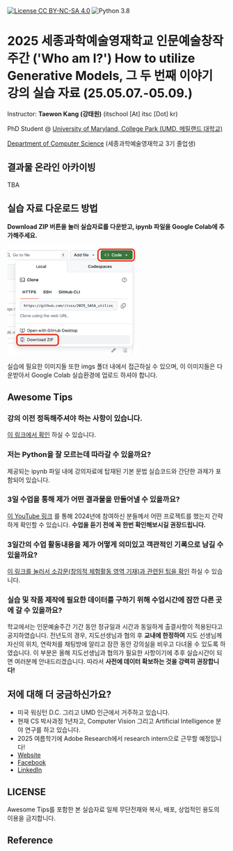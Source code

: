 [![License CC BY-NC-SA 4.0](https://img.shields.io/badge/license-CC4.0-blue.svg)](https://raw.githubusercontent.com/NVIDIA/FastPhotoStyle/master/LICENSE.md)
![Python 3.8](https://img.shields.io/badge/python-3.8-green.svg)
# 2025 세종과학예술영재학교 인문예술창작주간 ('Who am I?') How to utilize Generative Models, 그 두 번째 이야기 강의 실습 자료 (25.05.07.-05.09.)

Instructor: **Taewon Kang (강태원)** (itschool [At] itsc [Dot] kr)

PhD Student @ [University of Maryland, College Park (UMD, 메릴랜드 대학교)](https://umd.edu/)

[Department of Computer Science](https://cs.umd.edu) (세종과학예술영재학교 3기 졸업생)

## 결과물 온라인 아카이빙
TBA

## 실습 자료 다운로드 방법

**Download ZIP 버튼을 눌러 실습자료를 다운받고, ipynb 파일을 Google Colab에 추가해주세요.**

<img src="tips/img/github_download.png" height=250, width=300>

실습에 필요한 이미지들 또한 imgs 폴더 내에서 접근하실 수 있으며, 이 이미지들은 다운받아서 Google Colab 실습환경에 업로드 하셔야 합니다.

## Awesome Tips
### 강의 이전 정독해주셔야 하는 사항이 있습니다.
[이 링크에서 확인](tips/greetings.md) 하실 수 있습니다.

### 저는 Python을 잘 모르는데 따라갈 수 있을까요?
제공되는 ipynb 파일 내에 강의자료에 탑재된 기본 문법 실습코드와 간단한 과제가 포함되어 있습니다.

### 3일 수업을 통해 제가 어떤 결과물을 만들어낼 수 있을까요?
[이 YouTube 링크](https://youtu.be/WeLmDt36v3M) 를 통해 2024년에 참여하신 분들께서 어떤 프로젝트를 했는지 간략하게 확인할 수 있습니다. **수업을 듣기 전에 꼭 한번 확인해보시길 권장드립니다.**

### 3일간의 수업 활동내용을 제가 어떻게 의미있고 객관적인 기록으로 남길 수 있을까요?
[이 링크를 눌러서 소감문(창의적 체험활동 영역 기재)과 관련된 팁을 확인](tips/official_record.md) 하실 수 있습니다.

### 실습 및 작품 제작에 필요한 데이터를 구하기 위해 수업시간에 잠깐 다른 곳에 갈 수 있을까요?
학교에서는 인문예술주간 기간 동안 정규일과 시간과 동일하게 출결사항이 적용된다고 공지하였습니다. 전년도의 경우, 지도선생님과 협의 후 **교내에 한정하여** 지도 선생님께 자신의 위치, 연락처를 채팅방에 알리고 잠깐 동안 강의실을 비우고 다녀올 수 있도록 하였습니다. 이 부분은 올해 지도선생님과 협의가 필요한 사항이기에 추후 실습시간이 되면 여러분께 안내드리겠습니다. 따라서 **사전에 데이터 확보하는 것을 강력히 권장합니다!**

## 저에 대해 더 궁금하신가요?
* 미국 워싱턴 D.C. 그리고 UMD 인근에서 거주하고 있습니다.
* 현재 CS 박사과정 1년차고, Computer Vision 그리고 Artificial Intelligence 분야 연구를 하고 있습니다.
* 2025 여름학기에 Adobe Research에서 research intern으로 근무할 예정입니다!
* [Website](http://itsc.kr)
* [Facebook](https://www.facebook.com/taewonkang.13/)
* [LinkedIn](https://www.linkedin.com/in/taewon-kang/)

## LICENSE
Awesome Tips를 포함한 본 실습자료 일체 무단전재와 복사, 배포, 상업적인 용도의 이용을 금지합니다.

## Reference

